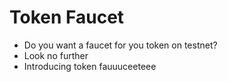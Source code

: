 # Token Faucet

- Do you want a faucet for you token on testnet?
- Look no further
- Introducing token fauuuceeteee
